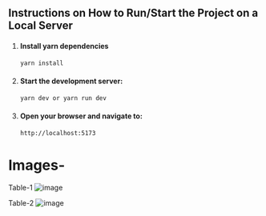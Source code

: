 ## Instructions on How to Run/Start the Project on a Local Server

1. #### Install yarn dependencies
    ```bash
    yarn install
    ```
2. #### Start the development server:
    ```bash
    yarn dev or yarn run dev
    ```
3. #### Open your browser and navigate to:
     ```bash
    http://localhost:5173
    ```

# Images-
Table-1
![image](https://github.com/user-attachments/assets/10fd04c1-c625-4d6a-9f04-932bba3f4ae9)

Table-2
![image](https://github.com/user-attachments/assets/08ec8010-d7d3-47d1-8d12-e4edbe5dcb69)

